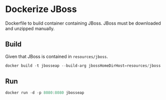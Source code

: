 # Dockerize JBoss

Dockerfile to build container containing JBoss. JBoss must be downloaded and unzipped manually.  

## Build

Given that JBoss is contained in ```resources/jboss```.

```PowerShell
docker build -t jbosseap --build-arg jbossHomeDirHost=resources/jboss .
```

## Run

```PowerShell
docker run -d -p 8080:8080 jbosseap 
```
